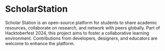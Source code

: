 # ScholarStation
Scholar Station is an open-source platform for students to share academic resources, collaborate on research, and network with peers globally. Part of Hacktoberfest 2024, this project aims to foster a collaborative learning environment. Contributions from developers, designers, and educators are welcome to enhance the platform.
